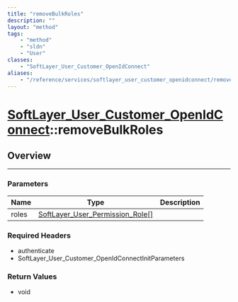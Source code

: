 ```yaml
---
title: "removeBulkRoles"
description: ""
layout: "method"
tags:
    - "method"
    - "sldn"
    - "User"
classes:
    - "SoftLayer_User_Customer_OpenIdConnect"
aliases:
    - "/reference/services/softlayer_user_customer_openidconnect/removeBulkRoles"
---
```

# [SoftLayer_User_Customer_OpenIdConnect](/reference/services/SoftLayer_User_Customer_OpenIdConnect)::removeBulkRoles





## Overview 


-----

### Parameters 
|Name | Type | Description |
| --- | --- | --- |
|roles| <a href='/reference/datatypes/SoftLayer_User_Permission_Role'>SoftLayer_User_Permission_Role[] </a>| |


### Required Headers
* authenticate
* SoftLayer_User_Customer_OpenIdConnectInitParameters


### Return Values
* void




